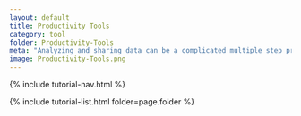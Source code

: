```yaml
---
layout: default
title: Productivity Tools
category: tool
folder: Productivity-Tools
meta: "Analyzing and sharing data can be a complicated multiple step process. It can become real painful real quick to stay organized without help. These quality of life tools, such as Github, Atom, Trello, Asana, Jira, and Jupyter notebooks have become an integral part of my workflow, and let me get things done. I'll teach you how to use them too."
image: Productivity-Tools.png
---
```

{% include tutorial-nav.html %}


{% include tutorial-list.html folder=page.folder %}
